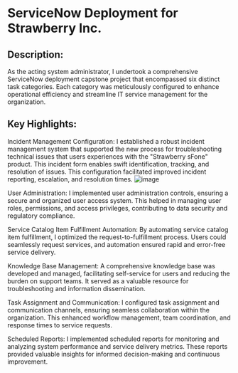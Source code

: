 <h1>ServiceNow Deployment for Strawberry Inc.</h1>

<h2>Description:</h2>

As the acting system administrator, I undertook a comprehensive ServiceNow deployment capstone project that encompassed six distinct task categories. Each category was meticulously configured to enhance operational efficiency and streamline IT service management for the organization.

<h2>Key Highlights:</h2>

Incident Management Configuration: I established a robust incident management system that supported the new process for troubleshooting technical issues that users experiences with the "Strawberry sFone" product. This incident form enables swift identification, tracking, and resolution of issues. This configuration facilitated improved incident reporting, escalation, and resolution times.
![image](https://github.com/ktwindisch/SNOW-Deployment/assets/56203054/e1866da3-8f5f-4dfd-b0f4-a6cd0f2ffbfe)


User Administration: I implemented user administration controls, ensuring a secure and organized user access system. This helped in managing user roles, permissions, and access privileges, contributing to data security and regulatory compliance.

Service Catalog Item Fulfillment Automation: By automating service catalog item fulfillment, I optimized the request-to-fulfillment process. Users could seamlessly request services, and automation ensured rapid and error-free service delivery.

Knowledge Base Management: A comprehensive knowledge base was developed and managed, facilitating self-service for users and reducing the burden on support teams. It served as a valuable resource for troubleshooting and information dissemination.

Task Assignment and Communication: I configured task assignment and communication channels, ensuring seamless collaboration within the organization. This enhanced workflow management, team coordination, and response times to service requests.

Scheduled Reports: I implemented scheduled reports for monitoring and analyzing system performance and service delivery metrics. These reports provided valuable insights for informed decision-making and continuous improvement.
